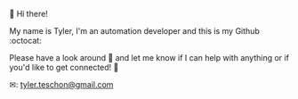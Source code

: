 👋 Hi there!

My name is Tyler, I'm an automation developer and this is my Github :octocat:

Please have a look around :eyes: and let me know if I can help with anything or if you'd like to get connected! 🤝

✉: tyler.teschon@gmail.com
